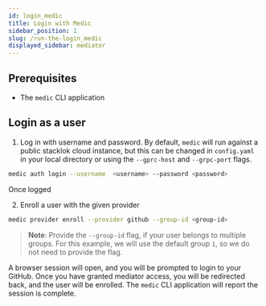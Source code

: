 ```yaml
---
id: login_medic
title: Login with Medic
sidebar_position: 1
slug: /run-the-login_medic
displayed_sidebar: mediator
---
```


## Prerequisites

* The `medic` CLI application

## Login as a user

1. Log in with username and password.  By default, `medic` will run against a public stacklok cloud instance, but this can be changed in `config.yaml` in your local directory or using the `--gprc-host` and `--grpc-port` flags.

```bash
medic auth login --username  <username> --password <password>
```

Once logged

2. Enroll a user with the given provider

```bash
medic provider enroll --provider github --group-id <group-id>
```

> __Note__: Provide the `--group-id` flag, if your user belongs to multiple groups. For this example, we will use the default group `1`, so we do not need to provide the flag.
> 
A browser session will open, and you will be prompted to login to your GitHub. Once you have granted mediator access, you will be redirected back, and the user will be enrolled. The `medic` CLI application will report the session is complete.
